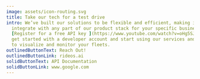 ```yaml
---
image: assets/icon-routing.svg
title: Take our tech for a test drive
intro: We’ve built our solutions to be flexible and efficient, making it easy to
  integrate with any part of our product stack for your specific business needs.
  [Register for a free API key ](https://www.youtube.com/watch?v=oHg5SJYRHA0)to
  get started with a developer account and start using our services and web app
  to visualize and monitor your fleets.
outlinedButtonText: Reach Out!
outlinedButtonLink: rideos.ai
solidButtonText: API Documentation
solidButtonLink: www.google.com
---
```

